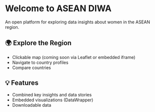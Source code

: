 # Welcome to ASEAN DIWA

An open platform for exploring data insights about women in the ASEAN region.

## 🌍 Explore the Region

- Clickable map (coming soon via Leaflet or embedded iframe)
- Navigate to country profiles
- Compare countries

## 💡 Features

- Combined key insights and data stories
- Embedded visualizations (DataWrapper)
- Downloadable data
